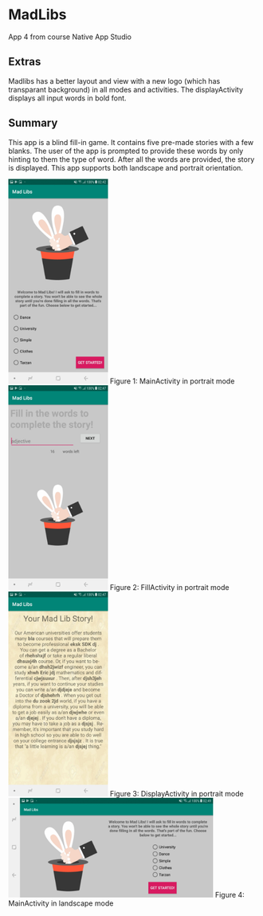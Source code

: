 # MadLibs
App 4 from course Native App Studio

## Extras
Madlibs has a better layout and view with a new logo (which has transparant background) in all modes and activities. 
The displayActivity displays all input words in bold font.

## Summary
This app is a blind fill-in game. It contains five pre-made stories with a few blanks. The user of the app
is prompted to provide these words by only hinting to them the type of word. After all the words are 
provided, the story is displayed.
This app supports both landscape and portrait orientation.

<img src="https://github.com/corne12345/MadLibs/blob/master/doc/Screenshot_20181217-024208_Mad%20Libs.jpg" alt="drawing" width="200"/>
Figure 1: MainActivity in portrait mode


<img src="https://github.com/corne12345/MadLibs/blob/master/doc/Screenshot_20181217-024714_Mad%20Libs.jpg" alt="drawing" width="200"/>
Figure 2: FillActivity in portrait mode


<img src="https://github.com/corne12345/MadLibs/blob/master/doc/Screenshot_20181217-024754_Mad%20Libs.jpg" alt="drawing" width="200"/>
Figure 3: DisplayActivity in portrait mode


<img src="https://github.com/corne12345/MadLibs/blob/master/doc/Screenshot_20181217-024944_Mad%20Libs.jpg" alt="drawing" height="200"/>
Figure 4: MainActivity in landscape mode
